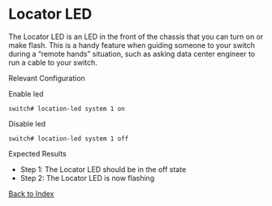 # Locator LED

The Locator LED is an LED in the front of the chassis that you can turn on or make flash. This is a handy feature when guiding someone to your switch during a “remote hands” situation, such as asking data center engineer to run a cable to your switch.

Relevant Configuration

Enable led

```
switch# location-led system 1 on
```

Disable led

```
switch# location-led system 1 off
```


Expected Results

* Step 1: The Locator LED should be in the off state
* Step 2: The Locator LED is now flashing

[Back to Index](./index.md)
